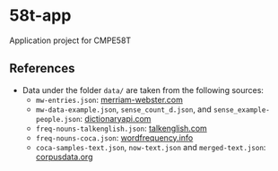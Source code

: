 # 58t-app

Application project for CMPE58T

## References

- Data under the folder `data/` are taken from the following sources:
  - `mw-entries.json`: [merriam-webster.com](https://www.merriam-webster.com)
  - `mw-data-example.json`, `sense_count_d.json`, and `sense_example-people.json`: [dictionaryapi.com](https://dictionaryapi.com)
  - `freq-nouns-talkenglish.json`: [talkenglish.com](https://www.talkenglish.com/vocabulary/top-1500-nouns.aspx)
  - `freq-nouns-coca.json`: [wordfrequency.info](https://www.wordfrequency.info/samples.asp)
  - `coca-samples-text.json`, `now-text.json` and `merged-text.json`: [corpusdata.org](https://www.corpusdata.org/formats.asp)
